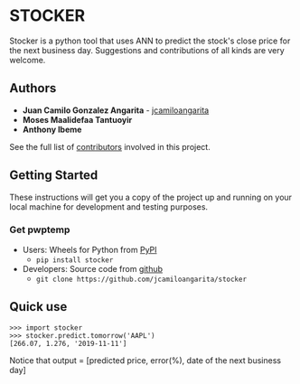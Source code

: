 # STOCKER
Stocker is a python tool that uses ANN to predict the stock's close price for the next business day. Suggestions and contributions of all kinds are very welcome.

## Authors

* **Juan Camilo Gonzalez Angarita** - [jcamiloangarita](https://github.com/jcamiloangarita)
* **Moses Maalidefaa Tantuoyir**
* **Anthony Ibeme** 

See the full list of [contributors](https://github.com/jcamiloangarita/stocker/graphs/contributors) involved in this project.

## Getting Started

These instructions will get you a copy of the project up and running on your local machine for development and testing purposes.

### Get pwptemp

* Users: Wheels for Python from [PyPI](https://pypi.python.org/pypi/stocker/) 
    * `pip install stocker`
* Developers: Source code from [github](https://github.com/jcamiloangarita/stocker)
    * `git clone https://github.com/jcamiloangarita/stocker`
    
## Quick use
```
>>> import stocker
>>> stocker.predict.tomorrow('AAPL')
[266.07, 1.276, '2019-11-11']
```
Notice that output = [predicted price, error(%), date of the next business day]
